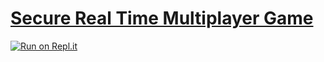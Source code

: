 # [Secure Real Time Multiplayer Game](https://www.freecodecamp.org/learn/information-security/information-security-projects/secure-real-time-multiplayer-game)

[![Run on Repl.it](https://repl.it/badge/github/ThomasErhel/secure-real-time-multiplayer-game)](https://replit.com/@ThomasErhel/secure-real-time-multiplayer-game)
